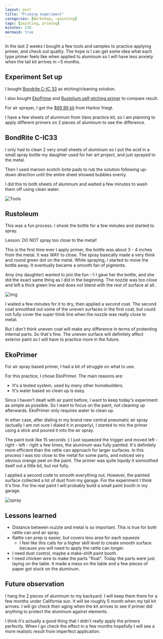 ```yaml
---
layout: post
title: "Priming experiment"
categories: [Workshop, ~painting]
tags: [painting, priming]
minutes: 120
mermaid: true
---
```


In the last 2 weeks I bought a few tools and samples to practice applying primer, and check out quality. The hope is I can get some idea what each type primer feels
like when applied to aluminum so I will have less anxiety when the tail kit arrives in ~5 months.

## Experiment Set up

I bought [Bondrite C-IC 33](https://www.aircraftspruce.com/catalog/pnpages/09-01621.php) as etching/cleaning solution.

I also bought [EkoPrime](https://www.aircraftspruce.com/catalog/pnpages/09-03078.php) and
[Rustolium self-etching primer](https://a.co/d/8SOFPU0) to compare result.

For air sprayer, I got the [$69.99 kit](https://www.harborfreight.com/20-oz-hvlp-gravity-feed-air-spray-gun-68843.html) from Harbor friegt.

I have a few sheets of aluminum from Vans practice kit, so I am planning to apply different primers on 2 pieces of aluminum to see the difference.

## BondRite C-IC33

I only had to clean 2 very small sheets of aluminum so I put the acid in a small spray bottle my daughter used for her art project, and just sprayed to the metal.

Then I used maroon scotch-brite pads to rub the solution following up-down direction until the entire sheet showed bubbles evenly.

I did this to both sheets of aluminum and waited a few minutes to wash them off using clean water.

![Tools](/assets/img/20230917/primer_experiment_tools.jpg)

## Rustoleum

This was a fun process. I shook the bottle for a few minutes and started to spray.

Lesson: DO NOT spray too close to the metal!

This is the first time ever I apply primer, the bottle was about 3 - 4 inches from the metal. It was WAY to close. The spray basically made a very think and round green dot
on the metal. While spraying, I started to move the bottle away. It eventually became a smooth fan of pigments.

Amy (my daughter) wanted to join the fun :-) I gave her the bottle, and she did the exact same thing as I did in the beginning. The nozzle was too close and left a thick green line
and does not blend with the rest of surface at all..

![img](/assets/img/20230917/rattlecan.jpg)

I waited a few minutes for it to dry, then applied a second coat. The second coat smoothed out some of the uneven surfaces in the first coat, but could not fully cover the super
think line when the nozzle was really close to metal.

But I don't think uneven coat will make any difference in terms of protecting internal parts. So that's fine. The uneven surface will definitely affect exterior paint so I will
have to practice more in the future.

## EkoPrimer

For air spray based primer, I had a bit of struggle on what to use.

For this practice, I chose EkoPrimer. The main reasons are:

- It's a tested system, used by many other homebuilders.
- It's water based so clean up is easy.

Since I haven't dealt with air paint before, I want to keep today's experiment as simple as possible. So I want to focus on the paint, not cleaning up afterwards. EkoPrimer only
requires water to clean up.

In ether case, after dialing in my brand new central pneumatic air spray (actually I am not sure I dialed it in properly), I started to mix the primer using a stick and poured it
into the air spray.

The paint took like 15 seconds :) I just squeezed the trigger and moved left - right - left - right a few times, the aluminum was fully painted. It's definitely more efficient than the rattle can approach for larger surfaces. In this process I was too close to the metal for some parts, and noticed very obvious orange peel on the paint. The primer was quite liquidy it somoothed itself out a little bit, but not fully.

I applied a second code to smooth everything out. However, the painted surface collected a lot of dust from my garage. For the experiment I think it's fine. For the real paint I
will probably build a small paint booth in my garage.

![spray](/assets/img/20230917/spray.jpg)

## Lessons learned

- Distance between nuzzle and metal is so important. This is true for both rattle can and air spray.
- Rattle can prep is easier, but covers less area for each squeeze
  - I feel like this calls for a higher skill level to create smooth surface because you will need to apply the rattle can longer.
- I need dust control, maybe a make-shift paint booth.
- I need chicken wire to make the parts "float". Today the parts were just laying on the table. It made a mess on the table and a few pieces of paper got stuck on the aluminum.

## Future observation

I hang the 2 pieces of aluminum to my backyard. I will keep them there for a few months under California sun. It will be roughly 5 month when my tail kit arrives. I will go check their aging when the kit arrives to see if primer did anything to protect the aluminum against elements.

I think it's actually a good thing that I didn't really apply the primers perfectly. When I go check the effect in a few months hopefully I will see a more realistic result from imperfect application.
